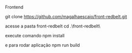 Frontend

git clone https://github.com/magalhaescaio/front-redbelt.git

acesse a pasta front-redbelt
cd .\front-redbelt\

execute comando 
npm install 

e para rodar aplicação
npm run build
